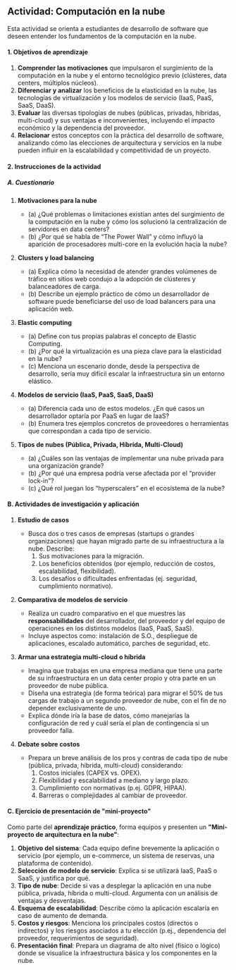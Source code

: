 ## **Actividad: Computación en la nube**

Esta actividad se orienta a estudiantes de desarrollo de software que deseen entender los fundamentos de la computación en la nube. 


#### 1. Objetivos de aprendizaje

1. **Comprender las motivaciones** que impulsaron el surgimiento de la computación en la nube y el entorno tecnológico previo (clústeres, data centers, múltiplos núcleos).
2. **Diferenciar y analizar** los beneficios de la elasticidad en la nube, las tecnologías de virtualización y los modelos de servicio (IaaS, PaaS, SaaS, DaaS).
3. **Evaluar** las diversas tipologías de nubes (públicas, privadas, híbridas, multi-cloud) y sus ventajas e inconvenientes, incluyendo el impacto económico y la dependencia del proveedor.
4. **Relacionar** estos conceptos con la práctica del desarrollo de software, analizando cómo las elecciones de arquitectura y servicios en la nube pueden influir en la escalabilidad y competitividad de un proyecto.


#### 2. Instrucciones de la actividad

##### A. Cuestionario

1. **Motivaciones para la nube**  
   - (a) ¿Qué problemas o limitaciones existían antes del surgimiento de la computación en la nube y cómo los solucionó la centralización de servidores en data centers?  
   - (b) ¿Por qué se habla de “The Power Wall” y cómo influyó la aparición de procesadores multi-core en la evolución hacia la nube?

2. **Clusters y load balancing**  
   - (a) Explica cómo la necesidad de atender grandes volúmenes de tráfico en sitios web condujo a la adopción de clústeres y balanceadores de carga.  
   - (b) Describe un ejemplo práctico de cómo un desarrollador de software puede beneficiarse del uso de load balancers para una aplicación web.

3. **Elastic computing**  
   - (a) Define con tus propias palabras el concepto de Elastic Computing.  
   - (b) ¿Por qué la virtualización es una pieza clave para la elasticidad en la nube?  
   - (c) Menciona un escenario donde, desde la perspectiva de desarrollo, sería muy difícil escalar la infraestructura sin un entorno elástico.

4. **Modelos de servicio (IaaS, PaaS, SaaS, DaaS)**  
   - (a) Diferencia cada uno de estos modelos. ¿En qué casos un desarrollador optaría por PaaS en lugar de IaaS?  
   - (b) Enumera tres ejemplos concretos de proveedores o herramientas que correspondan a cada tipo de servicio.

5. **Tipos de nubes (Pública, Privada, Híbrida, Multi-Cloud)**  
   - (a) ¿Cuáles son las ventajas de implementar una nube privada para una organización grande?  
   - (b) ¿Por qué una empresa podría verse afectada por el “provider lock-in”?  
   - (c) ¿Qué rol juegan los “hyperscalers” en el ecosistema de la nube?


#### B. Actividades de investigación y aplicación

1. **Estudio de casos**  
   - Busca dos o tres casos de empresas (startups o grandes organizaciones) que hayan migrado parte de su infraestructura a la nube. Describe:
     1. Sus motivaciones para la migración.  
     2. Los beneficios obtenidos (por ejemplo, reducción de costos, escalabilidad, flexibilidad).  
     3. Los desafíos o dificultades enfrentadas (ej. seguridad, cumplimiento normativo).

2. **Comparativa de modelos de servicio**  
   - Realiza un cuadro comparativo en el que muestres las **responsabilidades** del desarrollador, del proveedor y del equipo de operaciones en los distintos modelos (IaaS, PaaS, SaaS).  
   - Incluye aspectos como: instalación de S.O., despliegue de aplicaciones, escalado automático, parches de seguridad, etc.

3. **Armar una estrategia multi-cloud o híbrida**  
   - Imagina que trabajas en una empresa mediana que tiene una parte de su infraestructura en un data center propio y otra parte en un proveedor de nube pública.  
   - Diseña una estrategia (de forma teórica) para migrar el 50% de tus cargas de trabajo a un segundo proveedor de nube, con el fin de no depender exclusivamente de uno.  
   - Explica dónde iría la base de datos, cómo manejarías la configuración de red y cuál sería el plan de contingencia si un proveedor falla.

4. **Debate sobre costos**  
   - Prepara un breve análisis de los pros y contras de cada tipo de nube (pública, privada, híbrida, multi-cloud) considerando:
     1. Costos iniciales (CAPEX vs. OPEX).  
     2. Flexibilidad y escalabilidad a mediano y largo plazo.  
     3. Cumplimiento con normativas (p.ej. GDPR, HIPAA).  
     4. Barreras o complejidades al cambiar de proveedor.


#### C. Ejercicio de presentación de "mini-proyecto"

Como parte del **aprendizaje práctico**, forma equipos y presenten un **"Mini-proyecto de arquitectura en la nube"**:

1. **Objetivo del sistema**: Cada equipo define brevemente la aplicación o servicio (por ejemplo, un e-commerce, un sistema de reservas, una plataforma de contenido).  
2. **Selección de modelo de servicio**: Explica si se utilizará IaaS, PaaS o SaaS, y justifica por qué.  
3. **Tipo de nube**: Decide si vas a desplegar la aplicación en una nube pública, privada, híbrida o multi-cloud. Argumenta con un análisis de ventajas y desventajas.  
4. **Esquema de escalabilidad**: Describe cómo la aplicación escalaría en caso de aumento de demanda.  
5. **Costos y riesgos**: Menciona los principales costos (directos o indirectos) y los riesgos asociados a tu elección (p.ej., dependencia del proveedor, requerimientos de seguridad).  
6. **Presentación final**: Prepara un diagrama de alto nivel (físico o lógico) donde se visualice la infraestructura básica y los componentes en la nube.

